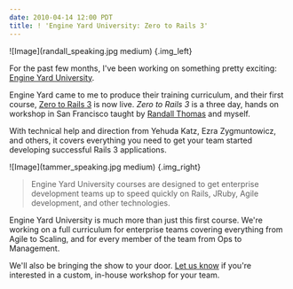 ```yaml
---
date: 2010-04-14 12:00 PDT
title: ! 'Engine Yard University: Zero to Rails 3'
---
```


![Image](randall_speaking.jpg medium)
{.img_left}

For the past few months, I've been working on something pretty exciting: [Engine Yard University](http://www.engineyard.com/blog/2010/announcing-engine-yard-university-zero-to-rails-3).

Engine Yard came to me to produce their training curriculum, and their first course, [Zero to Rails 3](http://www.engineyard.com/services/university) is now live.  *Zero to Rails 3* is a three day, hands on workshop in San Francisco taught by [Randall Thomas](http://www.evilmartini.com) and myself.  

With technical help and direction from Yehuda Katz, Ezra Zygmuntowicz, and others, it covers everything you need to get your team started developing successful Rails 3 applications.

![Image](tammer_speaking.jpg medium)
{.img_right}

> Engine Yard University courses are designed to get enterprise development teams up to speed quickly on Rails, JRuby, Agile development, and other technologies.

Engine Yard University is much more than just this first course.  We're working on a full curriculum for enterprise teams covering everything from Agile to Scaling, and for every member of the team from Ops to Management.  

We'll also be bringing the show to your door.  [Let us know](mailto:me@tammersaleh.com?subject=Engine%20Yard%20University) if you're interested in a custom, in-house workshop for your team. 

